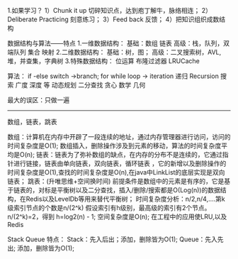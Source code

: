 1.如果学习？
1）Chunk it up 切碎知识点，达到庖丁解牛，脉络相连；
2）Deliberate Practicing 刻意练习；
3）Feed back 反馈；
4）把知识组织成数结构

数据结构与算法——特点
1.一维数据结构：
  基础：数组 链表
  高级：栈，队列，双端队列 集合 映射
2.二维数据结构：
  基础：树，图；
  高级：二叉搜索树，AVL,堆，并查集，字典树
3.特殊数据结构：
  位运算 布隆过滤器
  LRUCache

算法：
if -else switch ->branch;
for while loop -> iteration
递归 Recursion 
搜索  广度  深度 等
动态规划
二分查找
贪心
数学  几何

最大的误区：只做一遍 

----------------------------------------
数组，链表，跳表

数组：计算机在内存中开辟了一段连续的地址，通过内存管理器进行访问，访问的时间复杂度是O(1);
数组插入，删除操作涉及到元素的移动，算法的时间复杂度平均是O(n);
链表：链表为了弥补数组的缺点，在内存的分布不是连续的，它通过指针进行链接，链表由单向链表，双向链表，循环链表
，它的新增以及删除操作的时间复杂度是O(1),查找的时间复杂度是O(n),在java中LinkList的底层实现是双向链表；
跳表：(升唯思维+空间换时间)
前提条件是数组中的元素是有序的，它是基于链表的，对标是平衡树以及二分查找，插入/删除/搜索都是O(Log(n))的数据结构，在Redis以及LevelDb等用来替代平衡树；
时间复杂度分析：n/2,n/4,....第k级索引节点的个数是n/(2^k)
假设索引有h级别，最高级的索引有2个节点。n/(2^k)=2，得到 h=log2(n) - 1;
空间复杂度是O(n);
在工程中的应用使LRU,以及Redis


Stack Queue 
特点：
Stack：先入后出；添加，删除皆为O(1);
Queue：先入先出; 添加，删除皆为O(1);




 
  

